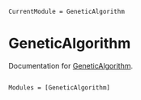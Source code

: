 ```@meta
CurrentModule = GeneticAlgorithm
```

# GeneticAlgorithm

Documentation for [GeneticAlgorithm](https://github.com/MaxHTu/GeneticAlgorithm.jl).

```@index
```

```@autodocs
Modules = [GeneticAlgorithm]
```
